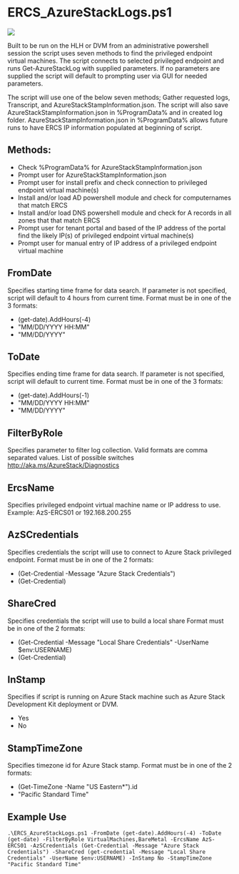 # ​ERCS_AzureStackLogs​.ps1  #

![](https://github.com/Azure/AzureStack-Tools/blob/master/Support/ERCS_Logs/Media/runningERCS.gif?raw=true)

 Built to be run on the HLH or DVM from an administrative powershell session the script uses seven methods to find the privileged endpoint virtual machines. The script connects to selected privileged endpoint and runs Get-AzureStackLog with supplied parameters. If no parameters are supplied the script will default to prompting user via GUI for needed parameters.


 The script will use one of the below seven methods; Gather requested logs, Transcript, and AzureStackStampInformation.json. The script will also save AzureStackStampInformation.json in %ProgramData% and in created log folder. AzureStackStampInformation.json in %ProgramData% allows future runs to have ERCS IP information populated at beginning of script.
 
##  Methods: ##
-  Check %ProgramData% for AzureStackStampInformation.json
-  Prompt user for AzureStackStampInformation.json
-  Prompt user for install prefix and check connection to privileged endpoint virtual machine(s)
-  Install and/or load AD powershell module and check for computernames that match ERCS
-  Install and/or load DNS powershell module and check for A records in all zones that that match ERCS
-  Prompt user for tenant portal and based of the IP address of the portal find the likely IP(s) of privileged endpoint virtual machine(s)
-  Prompt user for manual entry of IP address of a privileged endpoint virtual machine

## FromDate ##
Specifies starting time frame for data search.  If parameter is not specified, script will default to 4 hours from current time. Format must be in one of the 3 formats: 

- (get-date).AddHours(-4)
- "MM/DD/YYYY HH:MM"
- "MM/DD/YYYY"


## ToDate ##
Specifies ending time frame for data search. If parameter is not specified, script will default to current time. Format must be in one of the 3 formats: 

- (get-date).AddHours(-1)
- "MM/DD/YYYY HH:MM"
- "MM/DD/YYYY"

## FilterByRole ##
Specifies parameter to filter log collection. Valid formats are comma separated values. List of possible switches http://aka.ms/AzureStack/Diagnostics

## ErcsName ##
Specifies privileged endpoint virtual machine name or IP address to use. Example: AzS-ERCS01 or 192.168.200.255

## AzSCredentials ##
Specifies credentials the script will use to connect to Azure Stack privileged endpoint. Format must be in one of the 2 formats:

- (Get-Credential -Message "Azure Stack Credentials")
- (Get-Credential)

## ShareCred ##
Specifies credentials the script will use to build a local share Format must be in one of the 2 formats:

- (Get-Credential -Message "Local Share Credentials" -UserName $env:USERNAME)
- (Get-Credential)

## InStamp ##
Specifies if script is running on Azure Stack machine such as Azure Stack Development Kit deployment or DVM.

- Yes
- No

## StampTimeZone ##
Specifies timezone id for Azure Stack stamp. Format must be in one of the 2 formats:

- (Get-TimeZone -Name "US Eastern*").id
- "Pacific Standard Time"

## Example Use ##
	.\ERCS_AzureStackLogs.ps1 -FromDate (get-date).AddHours(-4) -ToDate (get-date) -FilterByRole VirtualMachines,BareMetal -ErcsName AzS-ERCS01 -AzSCredentials (Get-Credential -Message "Azure Stack Credentials") -ShareCred (get-credential -Message "Local Share Credentials" -UserName $env:USERNAME) -InStamp No -StampTimeZone "Pacific Standard Time"
